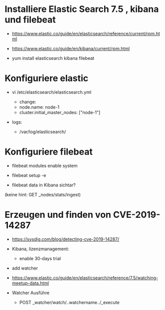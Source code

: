 # Installiere Elastic Search 7.5 , kibana und filebeat 
*  https://www.elastic.co/guide/en/elasticsearch/reference/current/rpm.html
*  https://www.elastic.co/guide/en/kibana/current/rpm.html

*  yum install elasticsearch kibana filebeat

# Konfiguriere elastic
 * vi /etc/elasticsearch/elasticsearch.yml
    *  change:
    *  node.name: node-1
    * cluster.initial_master_nodes: ["node-1"]

*  logs:
    * /var/log/elasticsearch/

# Konfiguriere filebeat
*  filebeat modules enable system
*  filebeat setup -e

* filebeat data in Kibana sichtar?

(keine hint: GET _nodes/stats/ingest)

# Erzeugen und finden von CVE-2019-14287 

*  https://sysdig.com/blog/detecting-cve-2019-14287/

* Kibana, lizenzmanagement:
    * enable 30-days trial
*  add watcher
*  https://www.elastic.co/guide/en/elasticsearch/reference/7.5/watching-meetup-data.html
* Watcher Ausführe 
    * POST _watcher/watch/..watchername../_execute
